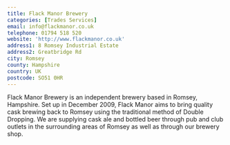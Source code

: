 ```yaml
---
title: Flack Manor Brewery
categories: [Trades Services]
email: info@flackmanor.co.uk
telephone: 01794 518 520
website: 'http://www.flackmanor.co.uk'
address1: 8 Romsey Industrial Estate
address2: Greatbridge Rd
city: Romsey
county: Hampshire
country: UK
postcode: SO51 0HR
---
```

Flack Manor Brewery is an independent brewery based in Romsey, Hampshire. Set up in December 2009, Flack Manor aims to bring quality cask brewing back to Romsey using the traditional method of Double Dropping. We are supplying cask ale and bottled beer through pub and club outlets in the surrounding areas of Romsey as well as through our brewery shop.
